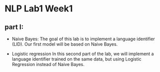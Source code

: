 # NLP Lab1 Week1

## part I:
- Naive Bayes:
The goal of this lab is to implement a language identifier (LID).
Our first model will be based on Naive Bayes.

- Logistic regression
In this second part of the lab, we will implement a language identifier trained on the same data, but using Logistic Regression instead of Naive Bayes.
